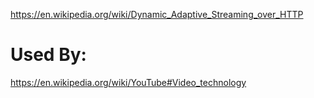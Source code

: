 https://en.wikipedia.org/wiki/Dynamic_Adaptive_Streaming_over_HTTP

# Used By:
https://en.wikipedia.org/wiki/YouTube#Video_technology
